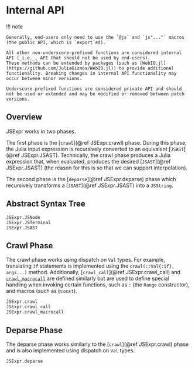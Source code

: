 # Internal API

!!! note

    Generally, end-users only need to use the `@js` and `js"..."` macros (the public API, which is `export`ed).

    All other non-underscore-prefixed functions are considered internal API (_i.e._, API that should not be used by end-users).
    These methods can be extended by packages (such as [WebIO.jl](https://github.com/JuliaGizmos/WebIO.jl)) to provide additional functionality. Breaking changes in internal API functionality may occur between minor versions.

    Underscore-prefixed functions are considered private API and should not be used or extended and may be modified or removed between patch versions.

## Overview
JSExpr works in two phases.

The first phase is the [`crawl`](@ref JSExpr.crawl) phase.
During this phase, the Julia input expression is recursively converted to an equivalent [`JSAST`](@ref JSExpr.JSAST).
Technically, the crawl phase produces a Julia expression that, when evaluated, produces the desired [`JSAST`](@ref JSExpr.JSAST) (the reason for this is so that we can support interpolation).

The second phase is the [`deparse`](@ref JSExpr.deparse) phase which recursively transforms a [`JSAST`](@ref JSExpr.JSAST) into a `JSString`.

## Abstract Syntax Tree
```@docs
JSExpr.JSNode
JSExpr.JSTerminal
JSExpr.JSAST
```

## Crawl Phase
The crawl phase works using dispatch on `Val` types.
For example, translating `if` statements is implemented using the `crawl(::Val{:if}, args...)` method. Additionally, [`crawl_call`](@ref JSExpr.crawl_call) and [`crawl_macrocall`](JSExpr.crawl_macrocall) are defined similarly but are used to define special handling when invoking certain functions, such as `:` (the `Range` constructor), and macros (such as `@const`).
```@docs
JSExpr.crawl
JSExpr.crawl_call
JSExpr.crawl_macrocall
```

## Deparse Phase
The deparse phase works similarly to the [`crawl`](@ref JSExpr.crawl) phase and is also implemented using dispatch on `Val` types.
```@docs
JSExpr.deparse
```
